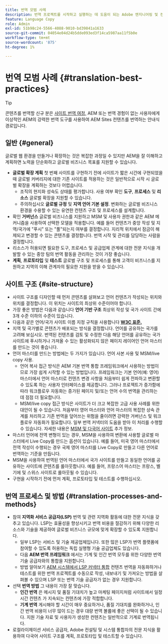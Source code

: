 ```yaml
---
title: 번역 모범 사례
description: 번역 프로젝트를 시작하고 실행하는 데 도움이 되는 Adobe 엔지니어링 및 컨설팅 팀이 컴파일한 우수 사례에 대해 알아보십시오.
feature: Language Copy
role: Admin
exl-id: 51b98c24-5566-4088-9010-bd39841a1633
source-git-commit: 04054e04d24b5dde093ed3f14ca5987aa11f5b0e
workflow-type: tm+mt
source-wordcount: '875'
ht-degree: 1%

---
```


# 번역 모범 사례 {#translation-best-practices}

>[!TIP]
>
>콘텐츠를 번역할 신규 분은 [사이트 번역 여정,](/help/journey-sites/translation/overview.md) AEM 또는 번역 경험이 없는 사용자에게 이상적인 AEM의 강력한 번역 도구를 사용하여 AEM Sites 컨텐츠를 번역하는 안내식 경로입니다.

## 일반 {#general}

글로벌 웹 환경을 만들거나 확장하는 것은 복잡한 과정일 수 있지만 AEM을 잘 이해하고 계획하면 노력을 단순화하고 글로벌 비즈니스 목표를 지원할 수 있습니다.

* **글로벌 확장 계획** 첫 번째 사이트를 구현하기 전에 사이트가 짧은 시간에 구현되었을 때 글로벌 커버리지에 대한 기존 사이트를 적용하는 것은 일반적으로 시작 시 글로벌 확장을 계획하는 것보다 어렵습니다.
   * 조직의 현지화 성숙도 상태를 평가합니다. 사용 여부 확인 **도구**, **프로세스** 및 **리소스** 글로벌 확장을 지원할 수 있습니다.
   * 주의하십시오 **글로벌 규정** 및 **지역 언어 기본 설정**. 변화하는 글로벌 비즈니스 환경을 수용할 수 있는 유연한 컨텐츠 구조 및 프로세스를 설계합니다.
* 확인 **거버넌스** 글로벌 비즈니스를 지원하고 MSM 및 사용자 권한과 같은 AEM 메커니즘을 사용하여 선택한 모델을 적용합니다. 예를 들어 컨텐츠가 중앙 작성 및 지역/국가에 &quot;푸시&quot; 또는 &quot;풀&quot;되는지 여부를 결정합니다. 지리적 위치에서 잠금이 해제되고 변경할 수 있는 콘텐츠를 결정합니다. 번역 시작 및 관리를 담당하는 사람을 결정합니다.
* 리소스가 허용되면 필요한 도구, 프로세스 및 공급업체 관계에 대한 전문 지식을 개발할 수 있는 중앙 팀의 번역 활동을 관리하는 것이 가장 좋습니다.
* **계획**, **프로토타입** 및 **테스트** 글로벌 구조 및 프로세스를 통해 고객이 비즈니스를 지원하고 지역의 이해 관계자의 필요한 지원을 받을 수 있습니다.

## 사이트 구조 {#site-structure}

* 사이트 구조를 디자인할 때 먼저 콘텐츠를 살펴보고 언어 컨텐츠가 작성되는 위치와 위치를 결정합니다. 이 위치는 사이트의 최상위 수준이어야 합니다.
* 가장 좋은 방법은 다음과 같습니다 **언어 기반 구조** 최상위 작성 및 국가 사이트 간에 3개 수준 이하의 수준이 있습니다.
* 다음과 같은 언어/국가 사이트 이름 지정 규칙을 사용합니다 **[W3C 표준.](/help/sites-cloud/authoring/fundamentals/accessible-content.md)**
* 지역 및 국가별로 콘텐츠가 배포되는 방식을 결정합니다. 언어를 공유하는 국가를 고려해 보십시오. 번역된 컨텐츠를 검토 및 수정한 다음 해당 언어를 공유하는 국가 사이트에 푸시하거나 가져올 수 있는 활성화되지 않은 페이지 레이어인 언어 마스터를 만드는 것이 좋습니다.
* 언어 마스터를 만드는 방법에는 두 가지가 있습니다. 언어 사본 사용 및 MSM/live copy 사용.
   * 언어 복사 접근 방식은 AEM 기본 번역 통합 프레임워크에서 사용하는 방법이므로 가장 쉽게 시작할 수 있는 방법입니다. 프레임워크는 기본 언어(예: 영어) 마스터에서 언어 마스터로 컨텐츠 변경 사항을 처음부터 쉽게 전파하고 변환할 수 있도록 하는 사용자 인터페이스를 제공합니다. 그러나 프로젝트가 증가함에 따라 워크플로우 자동화는 증가된 페이지 및/또는 언어 수의 번역을 관리하는 데 점점 더 필요합니다.
   * MSM/live copy 접근 방식은 사이트가 더 크고 복잡한 고급 사용 사례를 위한 대안이 될 수 있습니다. 처음부터 영어 마스터와 언어 마스터의 복잡한 상속 관계를 처리하고 기존 번역을 덮어쓰는 위험을 줄이려면 강력한 거버넌스 및 워크플로우 자동화가 필요합니다. 일부 번역 커넥터의 도움을 받아 이 처리를 수행할 수 있습니다. 자세한 내용은 [MSM 및 다국어 사이트](/help/sites-cloud/administering/msm/best-practices.md#msm-and-multilingual-websites) 추가 정보.
* 마스터 언어에 전역 변형이 있는 경우, MSM을 사용하여 변환에 사용할 글로벌 마스터에서 Live Copy를 만드는 옵션이 있습니다. 예를 들어, 미국 영어 마스터에서 전역 작성이 수행되는 경우 국제 영어 마스터를 Live Copy로 만들고 다른 언어로 번역하는 기준을 만듭니다.
* MSM을 사용하여 번역된 언어 마스터에서 국가 사이트를 만들고 동일한 언어를 공유하는 사이트에 콘텐츠를 롤아웃합니다. 예를 들어, 프랑스어 마스터는 프랑스, 벨기에 및 스위스 사이트로 롤아웃될 수 있습니다.
* 구현을 시작하기 전에 먼저 계획, 프로토타입 및 테스트를 수행하십시오.

## 번역 프로세스 및 방법 {#translation-processes-and-methods}

* 참여 **지역화 서비스 공급자(LSP)** 번역 및 관련 지역화 활동에 대한 전문 지식을 갖추고 있습니다. LSP는 효율성을 향상시키고 번역 비용을 절감하기 위해 다양한 리소스와 기술을 제공하여 글로벌 비즈니스 규모에 맞게 확장할 수 있도록 지원합니다.
   * 일부 LSP는 서비스 및 기술 제공업체입니다. 또한 많은 LSP가 번역 플랫폼에 참여할 수 있도록 허용하는 독립 실행형 기술 공급업체도 있습니다.
   * 다음 **AEM 번역 프레임워크** 에서는 기계 및 인간 번역 모두를 위한 다양한 번역 기술 공급자와의 통합을 지원합니다.
   * 방법 알아보기 [AEM 시스템에서 LSP 커넥터 통합](integration-framework.md) 컨텐츠 번역을 자동화하거나 테스트를 위한 번역 프로젝트를 수동으로 작성, 내보내기 및 가져오는 방법을 살펴볼 수 있으며 LSP 또는 번역 기술 공급자가 없는 경우 지원합니다.
* 선택 **번역 방법** 그 내용이 가장 잘 맞습니다.
   * **인간 번역** 은 메시지 및 품질 기대치가 높고 마케팅 페이지처럼 사이트에서 일정 시간 컨텐츠 가 지속되는 컨텐츠에 가장 적합합니다.
   * **기계 번역** 게시해야 할 시간이 매우 중요하거나, 품질 기대치를 완화하거나, 인간 번역 비용이 너무 많이 드는 경우 대량 번역 볼륨에 좋은 선택이 될 수 있습니다. 지원 기술 자료 및 사용자가 생성한 컨텐츠는 일반적으로 기계로 번역됩니다.
* 로컬라이제이션 서비스 공급자, Adobe 컨설팅 및 시스템 통합자의 전문 지식을 활용하여 다국어 사이트 구조를 계획, 프로토타입 및 테스트할 수 있습니다.
